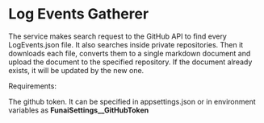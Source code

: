 # Log Events Gatherer

The service makes search request to the GitHub API to find every LogEvents.json file. It also searches inside private repositories.
Then it downloads each file, converts them to a single markdown document and upload the document to the specified repository.
If the document already exists, it will be updated by the new one.

Requirements:

The github token. It can be specified in appsettings.json or in environment variables as **FunaiSettings__GitHubToken**